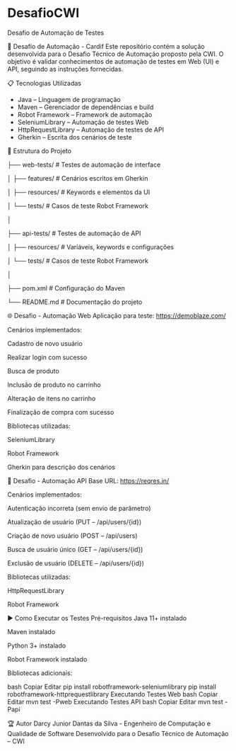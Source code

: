 # DesafioCWI
Desafio de Automação de Testes

🧪 Desafio de Automação - Cardif
Este repositório contém a solução desenvolvida para o Desafio Técnico de Automação proposto pela CWI.
O objetivo é validar conhecimentos de automação de testes em Web (UI) e API, seguindo as instruções fornecidas.

📋 Tecnologias Utilizadas
- Java – Linguagem de programação
- Maven – Gerenciador de dependências e build
- Robot Framework – Framework de automação
- SeleniumLibrary – Automação de testes Web
- HttpRequestLibrary – Automação de testes de API
- Gherkin – Escrita dos cenários de teste

📂 Estrutura do Projeto

├── web-tests/            # Testes de automação de interface

│   ├── features/         # Cenários escritos em Gherkin

│   ├── resources/        # Keywords e elementos da UI

│   └── tests/            # Casos de teste Robot Framework

│

├── api-tests/            # Testes de automação de API

│   ├── resources/        # Variáveis, keywords e configurações

│   └── tests/            # Casos de teste Robot Framework

│

├── pom.xml               # Configuração do Maven

└── README.md             # Documentação do projeto

🌐 Desafio - Automação Web
Aplicação para teste: https://demoblaze.com/

Cenários implementados:

Cadastro de novo usuário

Realizar login com sucesso

Busca de produto

Inclusão de produto no carrinho

Alteração de itens no carrinho

Finalização de compra com sucesso

Bibliotecas utilizadas:

SeleniumLibrary

Robot Framework

Gherkin para descrição dos cenários

🔗 Desafio - Automação API
Base URL: https://reqres.in/

Cenários implementados:

Autenticação incorreta (sem envio de parâmetro)

Atualização de usuário (PUT – /api/users/{id})

Criação de novo usuário (POST – /api/users)

Busca de usuário único (GET – /api/users/{id})

Exclusão de usuário (DELETE – /api/users/{id})

Bibliotecas utilizadas:

HttpRequestLibrary

Robot Framework

▶️ Como Executar os Testes
Pré-requisitos
Java 11+ instalado

Maven instalado

Python 3+ instalado

Robot Framework instalado

Bibliotecas adicionais:

bash
Copiar
Editar
pip install robotframework-seleniumlibrary
pip install robotframework-httprequestlibrary
Executando Testes Web
bash
Copiar
Editar
mvn test -Pweb
Executando Testes API
bash
Copiar
Editar
mvn test -Papi


🏆 Autor
Darcy Junior Dantas da Silva - Engenheiro de Computação e Qualidade de Software
Desenvolvido para o Desafio Técnico de Automação – CWI
